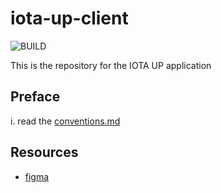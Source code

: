 # iota-up-client

![BUILD](https://github.com/CroplyOfficial/iota-up-client/actions/workflows/node.js.yml/badge.svg)


This is the repository for the IOTA UP application

## Preface

i. read the [conventions.md](./CONVENTIONS.md)

## Resources
  - [figma](https://www.figma.com/file/dr6Qaf4xGe4taXNIEVHEYH/IOTA-UP?node-id=0%3A1)
  

